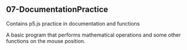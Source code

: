 ## 07-DocumentationPractice

Contains p5.js practice in documentation and functions

A basic program that performs mathematical operations and some other functions on the mouse position.
